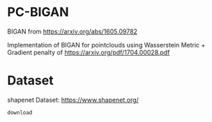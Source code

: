 # PC-BIGAN

BIGAN from https://arxiv.org/abs/1605.09782

Implementation of BIGAN for pointclouds using Wasserstein Metric + Gradient penalty of https://arxiv.org/pdf/1704.00028.pdf

# Dataset

shapenet Dataset: https://www.shapenet.org/

```
download
```

